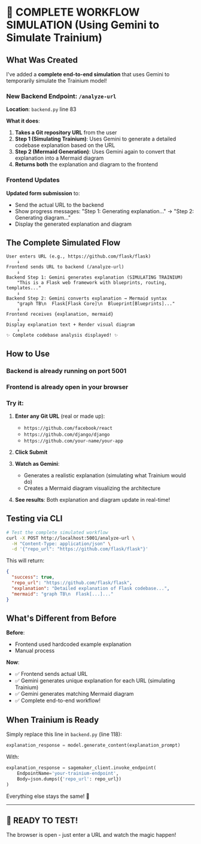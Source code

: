 # 🎉 COMPLETE WORKFLOW SIMULATION (Using Gemini to Simulate Trainium)

## What Was Created

I've added a **complete end-to-end simulation** that uses Gemini to temporarily simulate the Trainium model!

### New Backend Endpoint: `/analyze-url`

**Location**: `backend.py` line 83

**What it does**:
1. **Takes a Git repository URL** from the user
2. **Step 1 (Simulating Trainium)**: Uses Gemini to generate a detailed codebase explanation based on the URL
3. **Step 2 (Mermaid Generation)**: Uses Gemini again to convert that explanation into a Mermaid diagram
4. **Returns both** the explanation and diagram to the frontend

### Frontend Updates

**Updated form submission** to:
- Send the actual URL to the backend
- Show progress messages: "Step 1: Generating explanation..." → "Step 2: Generating diagram..."
- Display the generated explanation and diagram

## The Complete Simulated Flow

```
User enters URL (e.g., https://github.com/flask/flask)
    ↓
Frontend sends URL to backend (/analyze-url)
    ↓
Backend Step 1: Gemini generates explanation (SIMULATING TRAINIUM)
    "This is a Flask web framework with blueprints, routing, templates..."
    ↓
Backend Step 2: Gemini converts explanation → Mermaid syntax
    "graph TB\n  Flask[Flask Core]\n  Blueprint[Blueprints]..."
    ↓
Frontend receives {explanation, mermaid}
    ↓
Display explanation text + Render visual diagram
    ↓
✨ Complete codebase analysis displayed! ✨
```

## How to Use

### Backend is already running on port 5001

### Frontend is already open in your browser

### Try it:
1. **Enter any Git URL** (real or made up):
   - `https://github.com/facebook/react`
   - `https://github.com/django/django`
   - `https://github.com/your-name/your-app`
   
2. **Click Submit**

3. **Watch as Gemini**:
   - Generates a realistic explanation (simulating what Trainium would do)
   - Creates a Mermaid diagram visualizing the architecture
   
4. **See results**: Both explanation and diagram update in real-time!

## Testing via CLI

```bash
# Test the complete simulated workflow
curl -X POST http://localhost:5001/analyze-url \
  -H "Content-Type: application/json" \
  -d '{"repo_url": "https://github.com/flask/flask"}'
```

This will return:
```json
{
  "success": true,
  "repo_url": "https://github.com/flask/flask",
  "explanation": "Detailed explanation of Flask codebase...",
  "mermaid": "graph TB\n  Flask[...]..."
}
```

## What's Different from Before

**Before**: 
- Frontend used hardcoded example explanation
- Manual process

**Now**:
- ✅ Frontend sends actual URL
- ✅ Gemini generates unique explanation for each URL (simulating Trainium)
- ✅ Gemini generates matching Mermaid diagram
- ✅ Complete end-to-end workflow!

## When Trainium is Ready

Simply replace this line in `backend.py` (line 118):
```python
explanation_response = model.generate_content(explanation_prompt)
```

With:
```python
explanation_response = sagemaker_client.invoke_endpoint(
    EndpointName='your-trainium-endpoint',
    Body=json.dumps({'repo_url': repo_url})
)
```

Everything else stays the same! 🚀

---

## 🎯 READY TO TEST!

The browser is open - just enter a URL and watch the magic happen!
